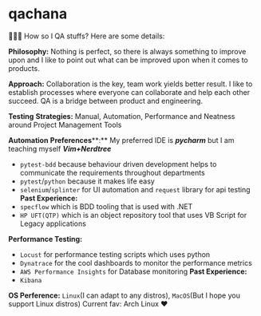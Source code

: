 # qachana
👩🏾‍🦱 How so I QA stuffs? Here are some details:

**Philosophy:** Nothing is perfect, so there is always something to improve upon and I like to point out what can be improved upon when it comes to products.

**Approach:** Collaboration is the key, team work yields better result. I like to establish processes where everyone can collaborate and help each other succeed. QA is a bridge between product and engineering. 

**Testing** **Strategies:** Manual, Automation, Performance and Neatness around Project Management Tools

**Automation** **Preferences****:**
  My preferred IDE is **_pycharm_** but I am teaching myself **_Vim+Nerdtree_**
  - `pytest-bdd` because behaviour driven development helps to communicate the requirements throughout departments
  - `pytest`/`python` because it makes life easy
  - `selenium`/`splinter` for UI automation and `request` library for api testing
  **Past Experience:**
  - `specflow` which is BDD tooling that is used with .NET
  - `HP UFT(QTP)` which is an object repository tool that uses VB Script for Legacy applications

**Performance Testing:**
  - `Locust` for performance testing scripts which uses python
  - `Dynatrace` for the cool dashboards to monitor the performance metrics
  - `AWS Performance Insights` for Database monitoring
  **Past Experience:**
  - `Kibana`

**OS Perference:** `Linux`(I can adapt to any distros), `MacOS`(But I hope you support Linux distros)
                    Current fav: Arch Linux ❤️
